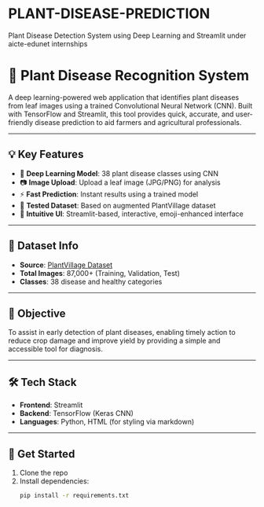 # PLANT-DISEASE-PREDICTION
Plant Disease Detection System using Deep Learning and Streamlit under  aicte-edunet internships
# 🌿 Plant Disease Recognition System

A deep learning-powered web application that identifies plant diseases from leaf images using a trained Convolutional Neural Network (CNN). Built with TensorFlow and Streamlit, this tool provides quick, accurate, and user-friendly disease prediction to aid farmers and agricultural professionals.

---

## 💡 Key Features

- 🧠 **Deep Learning Model**: 38 plant disease classes using CNN
- 📷 **Image Upload**: Upload a leaf image (JPG/PNG) for analysis
- ⚡ **Fast Prediction**: Instant results using a trained model
- 🧪 **Tested Dataset**: Based on augmented PlantVillage dataset
- 🎨 **Intuitive UI**: Streamlit-based, interactive, emoji-enhanced interface

---

## 📂 Dataset Info

- **Source**: [PlantVillage Dataset](https://www.kaggle.com/datasets/vipoooool/new-plant-diseases-dataset)
- **Total Images**: 87,000+ (Training, Validation, Test)
- **Classes**: 38 disease and healthy categories

---

## 🎯 Objective

To assist in early detection of plant diseases, enabling timely action to reduce crop damage and improve yield by providing a simple and accessible tool for diagnosis.

---

## 🛠️ Tech Stack

- **Frontend**: Streamlit
- **Backend**: TensorFlow (Keras CNN)
- **Languages**: Python, HTML (for styling via markdown)

---

## 🚀 Get Started

1. Clone the repo
2. Install dependencies:
   ```bash
   pip install -r requirements.txt

